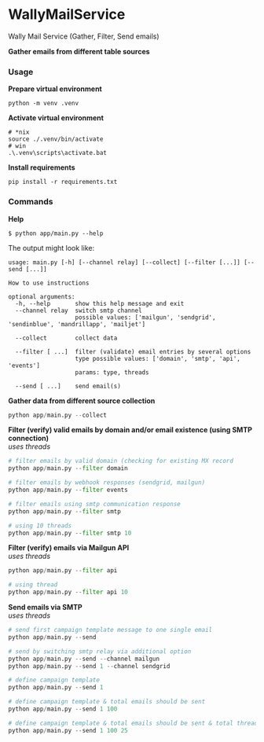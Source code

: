# WallyMailService
Wally Mail Service (Gather, Filter, Send emails)

**Gather emails from different table sources**

### Usage

**Prepare virtual environment**
```shell
python -m venv .venv
```

**Activate virtual environment**
```shell
# *nix
source ./.venv/bin/activate
# win
.\.venv\scripts\activate.bat
```

**Install requirements**
```shell
pip install -r requirements.txt
```

### Commands

**Help**
```shell
$ python app/main.py --help
```

The output might look like:
```shell
usage: main.py [-h] [--channel relay] [--collect] [--filter [...]] [--send [...]]

How to use instructions

optional arguments:
  -h, --help       show this help message and exit
  --channel relay  switch smtp channel
                   possible values: ['mailgun', 'sendgrid', 'sendinblue', 'mandrillapp', 'mailjet']

  --collect        collect data

  --filter [ ...]  filter (validate) email entries by several options
                   type possible values: ['domain', 'smtp', 'api', 'events']
                   params: type, threads

  --send [ ...]    send email(s)
```

**Gather data from different source collection**
```python
python app/main.py --collect
```

**Filter (verify) valid emails by domain and/or email existence (using SMTP connection)**<br>
*uses threads*
```python
# filter emails by valid domain (checking for existing MX record
python app/main.py --filter domain

# filter emails by webhook responses (sendgrid, mailgun)
python app/main.py --filter events

# filter emails using smtp communication response
python app/main.py --filter smtp

# using 10 threads
python app/main.py --filter smtp 10
```

**Filter (verify) emails via Mailgun API**<br>
*uses threads*
```python
python app/main.py --filter api

# using thread
python app/main.py --filter api 10
```

**Send emails via SMTP**<br>
*uses threads*
```python
# send first campaign template message to one single email
python app/main.py --send

# send by switching smtp relay via additional option
python app/main.py --send --channel mailgun
python app/main.py --send 1 --channel sendgrid

# define campaign template
python app/main.py --send 1

# define campaign template & total emails should be sent
python app/main.py --send 1 100

# define campaign template & total emails should be sent & total threads should be used
python app/main.py --send 1 100 25
```
